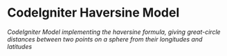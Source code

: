 # CodeIgniter Haversine Model

_CodeIgniter Model implementing the haversine formula, giving great-circle distances between two points on a sphere from their longitudes and latitudes_
